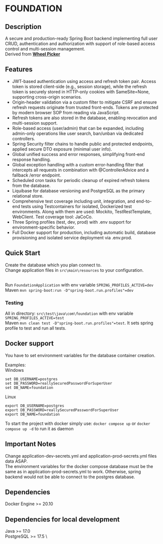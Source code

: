 # FOUNDATION


## Description

A secure and production-ready Spring Boot backend implementing full user CRUD, authentication and authorization with support of role-based access control and multi-session management. <br/>
Derived from **[Wheel Picker](https://github.com/trubetscoin/WheelPicker)**

## Features
- JWT-based authentication using access and refresh token pair. Access token is stored client-side (e.g., session storage), while the refresh token is securely stored in HTTP-only cookies with SameSite=None, supporting cross-origin scenarios.
- Origin-header validation via a custom filter to mitigate CSRF and ensure refresh requests originate from trusted front-ends. Tokens are protected by modern browser SOP from reading via JavaScript.
- Refresh tokens are also stored in the database, enabling revocation and multi-session support.
- Role-based access (user/admin) that can be expanded, including admin-only operations like user search, ban/unban via dedicated controllers.
- Spring Security filter chains to handle public and protected endpoints, applied secure DTO exposure (minimal user info).
- Global unified success and error responses, simplifying front-end response handling.
- Global exception handling with a custom error-handling filter that intercepts all requests in combination with @ControllerAdvice and a fallback /error endpoint.
- Scheduled cron tasks for periodic cleanup of expired refresh tokens from the database.
- Liquibase for database versioning and PostgreSQL as the primary relational store.
- Comprehensive test coverage including unit, integration, and end-to-end tests using Testcontainers for isolated, Dockerized test environments. Along with them are used: Mockito, TestRestTemplate, WebClient. Test coverage tool: JaCoCo.
- Three Spring profiles (test, dev, prod) with .env support for environment-specific behavior.
- Full Docker support for production, including automatic build, database provisioning and isolated service deployment via .env.prod.

## Quick Start
Create the database which you plan connect to. <br/>
Change application files in `src\main\resources` to your configuration. <br/> <br/>

Run `FoundationApplication` with env variable `SPRING_PROFILES_ACTIVE=dev` <br/>
Maven `mvn spring-boot:run -D"spring-boot.run.profiles"=dev`

### Testing
All in directory: `src\test\java\com\foundation` with env variable `SPRING_PROFILES_ACTIVE=test` <br/>
Maven `mvn clean test -D"spring-boot.run.profiles"=test`. It sets spring profile to test and run all tests.

## Docker support
You have to set environment variables for the database container creation. <br/>

Examples: <br/>
Windows
```
set DB_USERNAME=postgres
set DB_PASSWORD=reallySecuredPasswordForSuperUser
set DB_NAME=foundation
```
Linux
```
export DB_USERNAME=postgres
export DB_PASSWORD=reallySecuredPasswordForSuperUser
export DB_NAME=foundation
```

To start the project with docker simply use: `docker compose up` or `docker compose up -d` to run it as daemon <br/>

## Important Notes
Change application-dev-secrets.yml and application-prod-secrets.yml files data ASAP. <br/>
The environment variables for the docker compose database must be the same as in application-prod-secrets.yml to work. Otherwise, spring backend would not be able to connect to the postgres database.

## Dependencies
Docker Engine >= 20.10

## Dependencies for local development
Java >= 17.0 \
PostgreSQL >= 17.5 \
